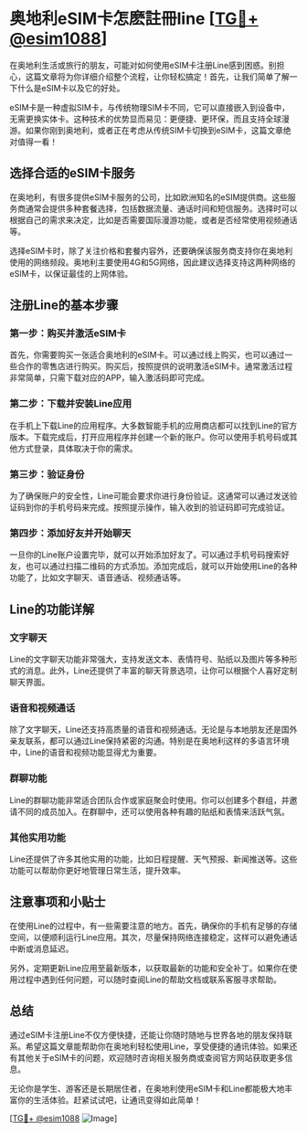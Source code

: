 # 奥地利eSIM卡怎麽註冊line [[TG💪+ @esim1088](https://t.me/s/esim1088)]

在奥地利生活或旅行的朋友，可能对如何使用eSIM卡注册Line感到困惑。别担心，这篇文章将为你详细介绍整个流程，让你轻松搞定！首先，让我们简单了解一下什么是eSIM卡以及它的好处。

eSIM卡是一种虚拟SIM卡，与传统物理SIM卡不同，它可以直接嵌入到设备中，无需更换实体卡。这种技术的优势显而易见：更便捷、更环保，而且支持全球漫游。如果你刚到奥地利，或者正在考虑从传统SIM卡切换到eSIM卡，这篇文章绝对值得一看！

## 选择合适的eSIM卡服务

在奥地利，有很多提供eSIM卡服务的公司，比如欧洲知名的eSIM提供商。这些服务商通常会提供多种套餐选择，包括数据流量、通话时间和短信服务。选择时可以根据自己的需求来决定，比如是否需要国际漫游功能，或者是否经常使用视频通话等。

选择eSIM卡时，除了关注价格和套餐内容外，还要确保该服务商支持你在奥地利使用的网络频段。奥地利主要使用4G和5G网络，因此建议选择支持这两种网络的eSIM卡，以保证最佳的上网体验。

## 注册Line的基本步骤

### 第一步：购买并激活eSIM卡

首先，你需要购买一张适合奥地利的eSIM卡。可以通过线上购买，也可以通过一些合作的零售店进行购买。购买后，按照提供的说明激活eSIM卡。通常激活过程非常简单，只需下载对应的APP，输入激活码即可完成。

### 第二步：下载并安装Line应用

在手机上下载Line的应用程序。大多数智能手机的应用商店都可以找到Line的官方版本。下载完成后，打开应用程序并创建一个新的账户。你可以使用手机号码或其他方式登录，具体取决于你的需求。

### 第三步：验证身份

为了确保账户的安全性，Line可能会要求你进行身份验证。这通常可以通过发送验证码到你的手机号码来完成。按照提示操作，输入收到的验证码即可完成验证。

### 第四步：添加好友并开始聊天

一旦你的Line账户设置完毕，就可以开始添加好友了。可以通过手机号码搜索好友，也可以通过扫描二维码的方式添加。添加完成后，就可以开始使用Line的各种功能了，比如文字聊天、语音通话、视频通话等。

## Line的功能详解

### 文字聊天

Line的文字聊天功能非常强大，支持发送文本、表情符号、贴纸以及图片等多种形式的消息。此外，Line还提供了丰富的聊天背景选项，让你可以根据个人喜好定制聊天界面。

### 语音和视频通话

除了文字聊天，Line还支持高质量的语音和视频通话。无论是与本地朋友还是国外亲友联系，都可以通过Line保持紧密的沟通。特别是在奥地利这样的多语言环境中，Line的语音和视频功能显得尤为重要。

### 群聊功能

Line的群聊功能非常适合团队合作或家庭聚会时使用。你可以创建多个群组，并邀请不同的成员加入。在群聊中，还可以使用各种有趣的贴纸和表情来活跃气氛。

### 其他实用功能

Line还提供了许多其他实用的功能，比如日程提醒、天气预报、新闻推送等。这些功能可以帮助你更好地管理日常生活，提升效率。

## 注意事项和小贴士

在使用Line的过程中，有一些需要注意的地方。首先，确保你的手机有足够的存储空间，以便顺利运行Line应用。其次，尽量保持网络连接稳定，这样可以避免通话中断或消息延迟。

另外，定期更新Line应用至最新版本，以获取最新的功能和安全补丁。如果你在使用过程中遇到任何问题，可以随时查阅Line的帮助文档或联系客服寻求帮助。

## 总结

通过eSIM卡注册Line不仅方便快捷，还能让你随时随地与世界各地的朋友保持联系。希望这篇文章能帮助你在奥地利轻松使用Line，享受便捷的通讯体验。如果还有其他关于eSIM卡的问题，欢迎随时咨询相关服务商或查阅官方网站获取更多信息。

无论你是学生、游客还是长期居住者，在奥地利使用eSIM卡和Line都能极大地丰富你的生活体验。赶紧试试吧，让通讯变得如此简单！

[[TG💪+ @esim1088](https://t.me/s/esim1088) ![Image](https://i.postimg.cc/4NQfJmqS/Snipaste-2025-05-13-00-14-12.png)]